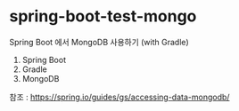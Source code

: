 # spring-boot-test-mongo

Spring Boot 에서 MongoDB 사용하기 (with Gradle)

1. Spring Boot
2. Gradle
3. MongoDB


참조 : https://spring.io/guides/gs/accessing-data-mongodb/
